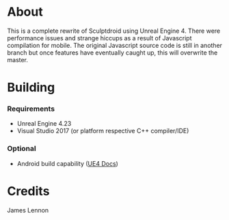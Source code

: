 About
=====

This is a complete rewrite of Sculptdroid using Unreal Engine 4. There were performance issues and
strange hiccups as a result of Javascript compilation for mobile. The original Javascript source code is still in another branch but once features have eventually caught up, this will overwrite the master.


Building
=====
### Requirements
- Unreal Engine 4.23
- Visual Studio 2017 (or platform respective C++ compiler/IDE)

### Optional
- Android build capability ([UE4 Docs](https://docs.unrealengine.com/en-US/Platforms/Mobile/Android/GettingStarted/index.html))



Credits
=======

James Lennon
